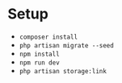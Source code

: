 
# Setup
* `composer install`
* `php artisan migrate --seed`
* `npm install`
* `npm run dev`
* `php artisan storage:link`

